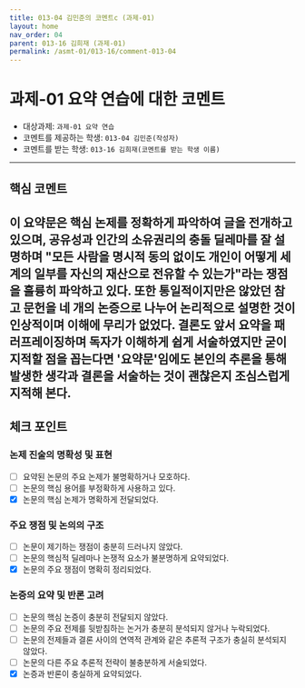 ```yaml
---
title: 013-04 김민준의 코멘트c (과제-01) 
layout: home
nav_order: 04
parent: 013-16 김희재 (과제-01)
permalink: /asmt-01/013-16/comment-013-04
---
```


# 과제-01 요약 연습에 대한 코멘트

- 대상과제: `과제-01 요약 연습`
- 코멘트를 제공하는 학생: `013-04 김민준(작성자)` 
- 코멘트를 받는 학생: `013-16 김희재(코멘트를 받는 학생 이름)` 

---

## 핵심 코멘트

이 요약문은 핵심 논제를 정확하게 파악하여 글을 전개하고 있으며, 공유성과 인간의 소유권리의 충돌 딜레마를 잘 설명하며 "모든 사람을 명시적 동의 없이도 개인이 어떻게 세계의 일부를 자신의 재산으로 전유할 수 있는가"라는 쟁점을 훌륭히 파악하고 있다. 또한 통일적이지만은 않았던 참고 문헌을 네 개의 논증으로 나누어 논리적으로 설명한 것이 인상적이며 이해에 무리가 없었다. 결론도 앞서 요약을 패러프레이징하며 독자가 이해하게 쉽게 서술하였지만 굳이 지적할 점을 꼽는다면 '요약문'임에도 본인의 추론을 통해 발생한 생각과 결론을 서술하는 것이 괜찮은지 조심스럽게 지적해 본다.
---

## 체크 포인트

### 논제 진술의 명확성 및 표현  
- [ ] 요약된 논문의 주요 논제가 불명확하거나 모호하다.  
- [ ] 논문의 핵심 용어를 부정확하게 사용하고 있다.  
- [x] 논문의 핵심 논제가 명확하게 전달되었다.  

### 주요 쟁점 및 논의의 구조  
- [ ] 논문이 제기하는 쟁점이 충분히 드러나지 않았다.  
- [ ] 논문의 핵심적 딜레마나 논쟁적 요소가 불분명하게 요약되었다.  
- [x] 논문의 주요 쟁점이 명확히 정리되었다.  

### 논증의 요약 및 반론 고려  
- [ ] 논문의 핵심 논증이 충분히 전달되지 않았다.  
- [ ] 논문의 주요 전제를 뒷받침하는 논거가 충분히 분석되지 않거나 누락되었다.  
- [ ] 논문의 전제들과 결론 사이의 연역적 관계와 같은 추론적 구조가 충실히 분석되지 않았다.  
- [ ] 논문의 다른 주요 추론적 전략이 불충분하게 서술되었다.
- [x] 논증과 반론이 충실하게 요약되었다. 